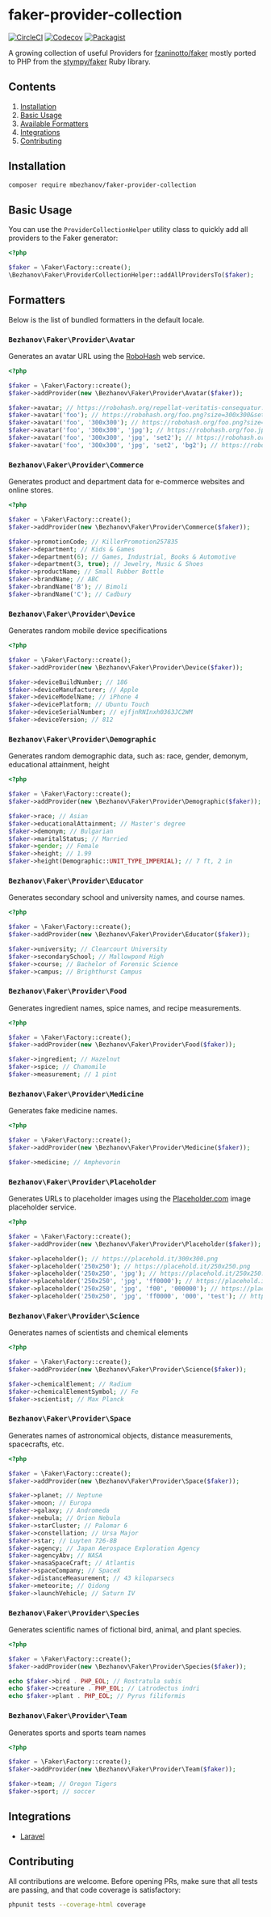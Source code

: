 # faker-provider-collection

[![CircleCI](https://img.shields.io/circleci/project/github/mbezhanov/faker-provider-collection.svg)](https://circleci.com/gh/mbezhanov/faker-provider-collection)
[![Codecov](https://img.shields.io/codecov/c/github/mbezhanov/faker-provider-collection.svg)](https://codecov.io/gh/mbezhanov/faker-provider-collection)
[![Packagist](https://img.shields.io/packagist/dt/mbezhanov/faker-provider-collection.svg)](https://packagist.org/packages/mbezhanov/faker-provider-collection)

A growing collection of useful Providers for [fzaninotto/faker](https://github.com/fzaninotto/faker) mostly ported to PHP from the [stympy/faker](https://github.com/stympy/faker) Ruby library.

## Contents

1. [Installation](#installation)
1. [Basic Usage](#basic-usage)
1. [Available Formatters](#formatters)
1. [Integrations](#integrations)
1. [Contributing](#contributing)

## Installation

```bash
composer require mbezhanov/faker-provider-collection
```

## Basic Usage

You can use the `ProviderCollectionHelper` utility class to quickly add all providers to the Faker generator:

```php
<?php

$faker = \Faker\Factory::create();
\Bezhanov\Faker\ProviderCollectionHelper::addAllProvidersTo($faker);
```

## Formatters

Below is the list of bundled formatters in the default locale.

### `Bezhanov\Faker\Provider\Avatar`

Generates an avatar URL using the [RoboHash](https://robohash.org/) web service.

```php
<?php

$faker = \Faker\Factory::create();
$faker->addProvider(new \Bezhanov\Faker\Provider\Avatar($faker));

$faker->avatar; // https://robohash.org/repellat-veritatis-consequatur.png?size=300x300&set=set1
$faker->avatar('foo'); // https://robohash.org/foo.png?size=300x300&set=set1
$faker->avatar('foo', '300x300'); // https://robohash.org/foo.png?size=300x300&set=set1
$faker->avatar('foo', '300x300', 'jpg'); // https://robohash.org/foo.jpg?size=300x300&set=set1
$faker->avatar('foo', '300x300', 'jpg', 'set2'); // https://robohash.org/foo.jpg?size=300x300&set=set2
$faker->avatar('foo', '300x300', 'jpg', 'set2', 'bg2'); // https://robohash.org/foo.jpg?size=300x300&set=set2&bgset=bg2

```

### `Bezhanov\Faker\Provider\Commerce`

Generates product and department data for e-commerce websites and online stores.

```php
<?php

$faker = \Faker\Factory::create();
$faker->addProvider(new \Bezhanov\Faker\Provider\Commerce($faker));

$faker->promotionCode; // KillerPromotion257835
$faker->department; // Kids & Games
$faker->department(6); // Games, Industrial, Books & Automotive
$faker->department(3, true); // Jewelry, Music & Shoes
$faker->productName; // Small Rubber Bottle
$faker->brandName; // ABC
$faker->brandName('B'); // Bimoli  
$faker->brandName('C'); // Cadbury
```

### `Bezhanov\Faker\Provider\Device`

Generates random mobile device specifications

```php
<?php

$faker = \Faker\Factory::create();
$faker->addProvider(new \Bezhanov\Faker\Provider\Device($faker));

$faker->deviceBuildNumber; // 186
$faker->deviceManufacturer; // Apple
$faker->deviceModelName; // iPhone 4
$faker->devicePlatform; // Ubuntu Touch
$faker->deviceSerialNumber; // ejfjnRNInxh0363JC2WM
$faker->deviceVersion; // 812

```

### `Bezhanov\Faker\Provider\Demographic`

Generates random demographic data, such as: race, gender, demonym, educational attainment, height

```php
<?php

$faker = \Faker\Factory::create();
$faker->addProvider(new \Bezhanov\Faker\Provider\Demographic($faker));

$faker->race; // Asian
$faker->educationalAttainment; // Master's degree
$faker->demonym; // Bulgarian
$faker->maritalStatus; // Married
$faker->gender; // Female
$faker->height; // 1.99
$faker->height(Demographic::UNIT_TYPE_IMPERIAL); // 7 ft, 2 in

```

### `Bezhanov\Faker\Provider\Educator`

Generates secondary school and university names, and course names.

```php
<?php

$faker = \Faker\Factory::create();
$faker->addProvider(new \Bezhanov\Faker\Provider\Educator($faker));

$faker->university; // Clearcourt University
$faker->secondarySchool; // Mallowpond High
$faker->course; // Bachelor of Forensic Science
$faker->campus; // Brighthurst Campus

```

### `Bezhanov\Faker\Provider\Food`

Generates ingredient names, spice names, and recipe measurements.

```php
<?php

$faker = \Faker\Factory::create();
$faker->addProvider(new \Bezhanov\Faker\Provider\Food($faker));

$faker->ingredient; // Hazelnut
$faker->spice; // Chamomile
$faker->measurement; // 1 pint

```

### `Bezhanov\Faker\Provider\Medicine`

Generates fake medicine names.

```php
<?php

$faker = \Faker\Factory::create();
$faker->addProvider(new \Bezhanov\Faker\Provider\Medicine($faker));

$faker->medicine; // Amphevorin

```

### `Bezhanov\Faker\Provider\Placeholder`

Generates URLs to placeholder images using the [Placeholder.com](https://placeholder.com/) image placeholder service.

```php
<?php

$faker = \Faker\Factory::create();
$faker->addProvider(new \Bezhanov\Faker\Provider\Placeholder($faker));

$faker->placeholder(); // https://placehold.it/300x300.png
$faker->placeholder('250x250'); // https://placehold.it/250x250.png
$faker->placeholder('250x250', 'jpg'); // https://placehold.it/250x250.jpg
$faker->placeholder('250x250', 'jpg', 'ff0000'); // https://placehold.it/250x250.jpg/ff0000
$faker->placeholder('250x250', 'jpg', 'f00', '000000'); // https://placehold.it/250x250.jpg/f00/000000
$faker->placeholder('250x250', 'jpg', 'ff0000', '000', 'test'); // https://placehold.it/250x250.jpg/ff0000/000?text=test

```

### `Bezhanov\Faker\Provider\Science`

Generates names of scientists and chemical elements

```php
<?php

$faker = \Faker\Factory::create();
$faker->addProvider(new \Bezhanov\Faker\Provider\Science($faker));

$faker->chemicalElement; // Radium
$faker->chemicalElementSymbol; // Fe
$faker->scientist; // Max Planck

```


### `Bezhanov\Faker\Provider\Space`

Generates names of astronomical objects, distance measurements, spacecrafts, etc.

```php
<?php

$faker = \Faker\Factory::create();
$faker->addProvider(new \Bezhanov\Faker\Provider\Space($faker));

$faker->planet; // Neptune
$faker->moon; // Europa
$faker->galaxy; // Andromeda
$faker->nebula; // Orion Nebula
$faker->starCluster; // Palomar 6
$faker->constellation; // Ursa Major
$faker->star; // Luyten 726-8B
$faker->agency; // Japan Aerospace Exploration Agency
$faker->agencyAbv; // NASA
$faker->nasaSpaceCraft; // Atlantis
$faker->spaceCompany; // SpaceX
$faker->distanceMeasurement; // 43 kiloparsecs
$faker->meteorite; // Qidong
$faker->launchVehicle; // Saturn IV

```

### `Bezhanov\Faker\Provider\Species`

Generates scientific names of fictional bird, animal, and plant species.

```php
<?php

$faker = \Faker\Factory::create();
$faker->addProvider(new \Bezhanov\Faker\Provider\Species($faker));

echo $faker->bird . PHP_EOL; // Rostratula subis
echo $faker->creature . PHP_EOL; // Latrodectus indri
echo $faker->plant . PHP_EOL; // Pyrus filiformis

```

### `Bezhanov\Faker\Provider\Team`

Generates sports and sports team names

```php
<?php

$faker = \Faker\Factory::create();
$faker->addProvider(new \Bezhanov\Faker\Provider\Team($faker));

$faker->team; // Oregon Tigers
$faker->sport; // soccer

```

## Integrations

* [Laravel](https://github.com/mbezhanov/laravel-faker-provider-collection)

## Contributing

All contributions are welcome. Before opening PRs, make sure that all tests are passing, and that code coverage is satisfactory:

```bash
phpunit tests --coverage-html coverage
```
